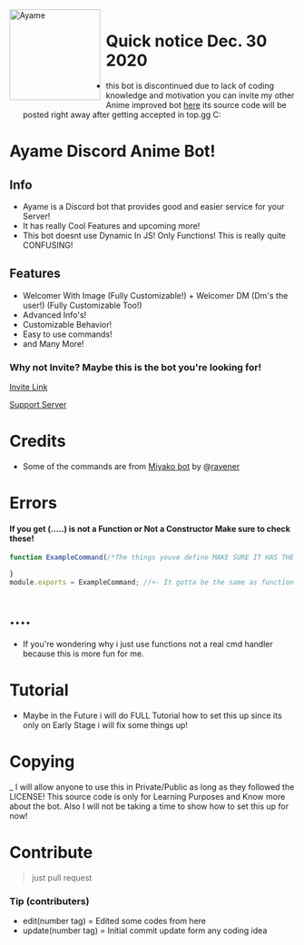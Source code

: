 <img width="160" height="160" align="left" style="float: left; margin: 0 10px 10px 0;" alt="Ayame" src="https://i.ibb.co/G0S0xrv/9-C7-C8937-9541-4179-A735-DE7-C9-E84-B84-A.png">

# Quick notice Dec. 30 2020
- this bot is discontinued due to lack of coding knowledge and motivation you can invite my other Anime improved bot [here](https://discord.com/api/oauth2/authorize?client_id=755629231987490896&permissions=8&scope=bot) its source code will be posted right away after getting accepted in top.gg C:

# Ayame Discord Anime Bot!
 
 ## Info
 * Ayame is a Discord bot that provides good and easier service for your Server!
 * It has really Cool Features and upcoming more!
 * This bot doesnt use Dynamic In JS! Only Functions! This is really quite CONFUSING!
 
 ## Features
 * Welcomer With Image (Fully Customizable!) + Welcomer DM (Dm's the user!) (Fully Customizable Too!)
 * Advanced Info's!
 * Customizable Behavior!
 * Easy to use commands!
 * and Many More!
 
 ### Why not Invite? Maybe this is the bot you're looking for!
 
 [Invite Link](https://discord.com/api/oauth2/authorize?client_id=745140408694079559&permissions=2134900151&scope=bot)
 
 [Support Server](https://discord.gg/DgztTA6SVN)
 
# Credits 
* Some of the commands are from [Miyako bot](https://github.com/ravener/miyako/blob/master/src/utils/responses.js) by @[ravener](https://github.com/ravener)

# Errors
#### If you get (.....) is not a Function or Not a Constructor Make sure to check these!
```js
function ExampleCommand(/*The things youve define MAKE SURE IT HAS THE RIGHT PLACE OR ELSE IT WILL THROW THE CONFUSING ERRORS.*/) {

}
module.exports = ExampleCommand; //<- It gotta be the same as function or else it will throw that 'Is not a function or constructor Errors!'.
```

# ....
* If you're wondering why i just use functions not a real cmd handler because this is more fun for me.

# Tutorial
* Maybe in the Future i will do FULL Tutorial how to set this up since its only on Early Stage i will fix some things up!

# Copying
_ I will allow anyone to use this in Private/Public as long as they followed the LICENSE! This source code is only for Learning Purposes and Know more about the bot.
Also I will not be taking a time to show how to set this up for now!

# Contribute
> just pull request

### Tip (contributers)
* edit(number tag) = Edited some codes from here
* update(number tag) = Initial commit update form any coding idea
